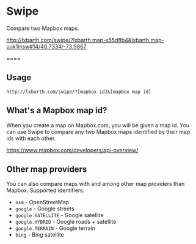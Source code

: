 Swipe
=====

Compare two Mapbox maps.

http://lxbarth.com/swipe/?lxbarth.map-x55dflb4&lxbarth.map-uuk1insw#14/40.7334/-73.9867

====

## Usage

    http://lxbarth.com/swipe/?[mapbox id]&[mapbox map id]

## What's a Mapbox map id?

When you create a map on Mapbox.com, you will be given a map id. You can use
Swipe to compare any two Mapbox maps identified by their map ids with each
other.

https://www.mapbox.com/developers/api-overview/

## Other map providers

You can also compare maps with and among other map providers than Mapbox. Supported identifiers:

- `osm` - OpenStreetMap
- `google` - Google streets
- `google.SATELLITE` - Google satellite
- `google.HYBRID` - Google roads + satellite
- `google.TERRAIN` - Google terrain
- `bing` - Bing satellite
